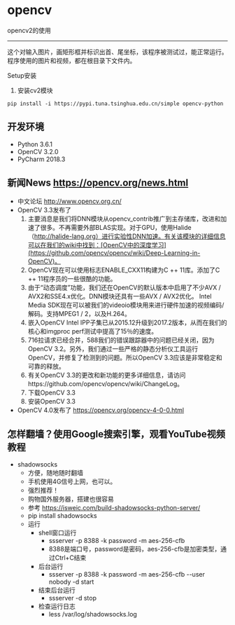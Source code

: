 # opencv
opencv2的使用

***
这个对输入图片，画矩形框并标识出首、尾坐标，该程序被测试过，能正常运行。程序使用的图片和视频，都在根目录下文件内。

Setup安装
1. 安装cv2模块
```
pip install -i https://pypi.tuna.tsinghua.edu.cn/simple opencv-python
```


## 开发环境
- Python 3.6.1
- OpenCV 3.2.0
- PyCharm 2018.3

## 新闻News https://opencv.org/news.html
- 中文论坛 http://www.opencv.org.cn/
- OpenCV 3.3发布了
    1. 主要消息是我们将DNN模块从opencv_contrib推广到主存储库，改进和加速了很多。不再需要外部BLAS实现。对于GPU，使用Halide（http://halide-lang.org）进行实验性DNN加速。有关该模块的详细信息可以在我们的wiki中找到：[OpenCV中的深度学习](https://github.com/opencv/opencv/wiki/Deep-Learning-in-OpenCV)。
    2. OpenCV现在可以使用标志ENABLE_CXX11构建为C ++ 11库。添加了C ++ 11程序员的一些很酷的功能。
    3. 由于“动态调度”功能，我们还在OpenCV的默认版本中启用了不少AVX / AVX2和SSE4.x优化。DNN模块还具有一些AVX / AVX2优化。 Intel Media SDK现在可以被我们的videoio模块用来进行硬件加速的视频编码/解码。支持MPEG1 / 2，以及H.264。
    4. 嵌入OpenCV Intel IPP子集已从2015.12升级到2017.2版本，从而在我们的核心和imgproc perf测试中提高了15％的速度。
    5. 716拉请求已经合并，588我们的错误跟踪器中的问题已经关闭，因为OpenCV 3.2。另外，我们通过一些严格的静态分析仪工具运行OpenCV，并修复了检测到的问题。所以OpenCV 3.3应该是非常稳定和可靠的释放。
    6. 有关OpenCV 3.3的更改和新功能的更多详细信息，请访问https://github.com/opencv/opencv/wiki/ChangeLog。
    7. 下载OpenCV 3.3
    7. 安装OpenCV 3.3
- OpenCV 4.0发布了 https://opencv.org/opencv-4-0-0.html

## 怎样翻墙？使用Google搜索引擎，观看YouTube视频教程
- shadowsocks
  - 方便，随地随时翻墙
  - 手机使用4G信号上网，也可以。
  - 强烈推荐！
  - 购物国外服务器，搭建也很容易
  - 参考 https://isweic.com/build-shadowsocks-python-server/
  - pip install shadowsocks
  - 运行
    - shell窗口运行
      - ssserver -p 8388 -k password -m aes-256-cfb
      - 8388是端口号，password是密码，aes-256-cfb是加密类型，通过Ctrl+C结束
    - 后台运行
      - ssserver -p 8388 -k password -m aes-256-cfb --user nobody -d start
    - 结束后台运行
      - ssserver -d stop
    - 检查运行日志
      - less /var/log/shadowsocks.log

